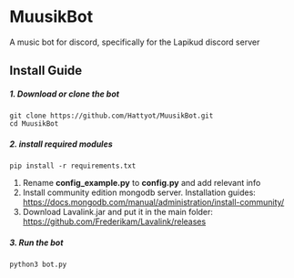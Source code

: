 # MuusikBot
A music bot for discord, specifically for the Lapikud discord server
## Install Guide
##### 1. Download or clone the bot
```
git clone https://github.com/Hattyot/MuusikBot.git
cd MuusikBot
```
##### 2. install required modules
```
pip install -r requirements.txt
```
1. Rename **config_example.py** to **config.py** and add relevant info
2. Install community edition mongodb server. Installation guides: https://docs.mongodb.com/manual/administration/install-community/
3. Download Lavalink.jar and put it in the main folder: https://github.com/Frederikam/Lavalink/releases
##### 3. Run the bot
```
python3 bot.py
```
